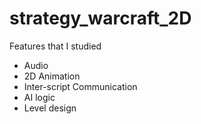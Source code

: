 # strategy_warcraft_2D

Features that I studied
* Audio
* 2D Animation
* Inter-script Communication
* AI logic
* Level design
